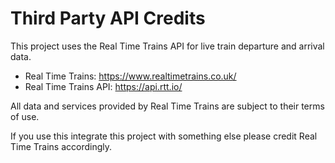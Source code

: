 # Third Party API Credits

This project uses the Real Time Trains API for live train departure and arrival data.

- Real Time Trains: https://www.realtimetrains.co.uk/
- Real Time Trains API: https://api.rtt.io/

All data and services provided by Real Time Trains are subject to their terms of use.

If you use this integrate this project with something else please credit Real Time Trains accordingly.

